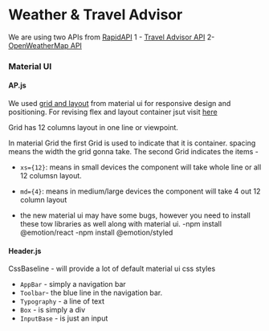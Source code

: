 # Weather & Travel Advisor

We are using two APIs from [RapidAPI](https://rapidapi.com/hub?utm_source=youtube.com%2FJavaScriptMastery&utm_medium=DevRel&utm_campaign=DevRel)
1 - [Travel Advisor API](https://rapidapi.com/apidojo/api/travel-advisor?utm_source=youtube.com%2FJavaScriptMastery&utm_medium=DevRel&utm_campaign=DevRel)
2- [OpenWeatherMap API](https://rapidapi.com/community/api/open-weather-map?utm_source=youtube.com%2FJavaScriptMastery&utm_medium=DevRel&utm_campaign=DevRel)

### Material UI

#### AP.js

We used [grid and layout](https://mui.com/components/grid/) from material ui for responsive design and positioning. For revising flex and layout container jsut visit [here](https://css-tricks.com/snippets/css/a-guide-to-flexbox/)

Grid has 12 columns layout in one line or viewpoint.

In material Grid the first Grid is used to indicate that it is container. spacing means the width the grid gonna take.
The second Grid indicates the items -

- `xs={12}`: means in small devices the component will take whole line or all 12 columsn layout.
- `md={4}`: means in medium/large devices the component will take 4 out 12 column layout

- the new material ui may have some bugs, however you need to install these tow libraries as well along with material ui.
  -npm install @emotion/react
  -npm install @emotion/styled

#### Header.js

CssBaseline - will provide a lot of default material ui css styles

- `AppBar` - simply a navigation bar
- `Toolbar`- the blue line in the navigation bar.
- `Typography` - a line of text
- `Box` - is simply a div
- `InputBase` - is just an input
